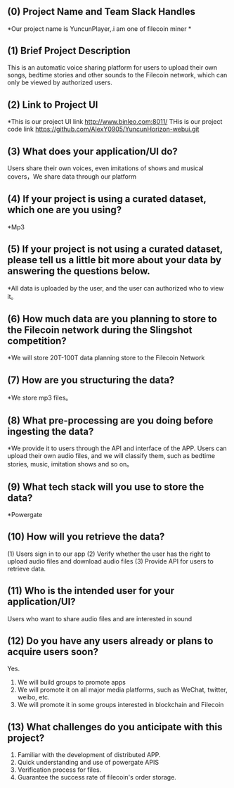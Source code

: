 # <YuncunPlayer>



## (0) Project Name and Team Slack Handles

*Our project name is YuncunPlayer,.i am  one of filecoin miner *


## (1) Brief Project Description

This is an automatic voice sharing platform for users to upload their own songs, bedtime stories and other sounds to the Filecoin network, which can only be viewed by authorized users.


## (2) Link to Project UI

*This is our project UI link  http://www.binleo.com:8011/
THis is our project code link https://github.com/AlexY0905/YuncunHorizon-webui.git

## (3) What does your application/UI do?

Users share their own voices, even imitations of shows and musical covers，We share data through our platform

## (4) If your project is using a curated dataset, which one are you using?

*Mp3

## (5) If your project is not using a curated dataset, please tell us a little bit more about your data by answering the questions below.

*All data is uploaded by the user, and the user can authorized who  to view it。

## (6) How much data are you planning to store to the Filecoin network during the Slingshot competition?

*We will store  20T-100T data planning  store to the Filecoin Network

## (7) How are you structuring the data?

*We store mp3 files。

## (8) What pre-processing are you doing before ingesting the data?

*We provide it to users through the API and interface of the APP. Users can upload their own audio files, and we will classify them, such as bedtime stories, music, imitation shows and so on。

## (9)  What tech stack will you use to store the data?

*Powergate

## (10) How will you retrieve the data?

(1) Users sign in to our app
(2) Verify whether the user has the right to upload audio files and download audio files
(3) Provide API for users to retrieve data.

## (11) Who is the intended user for your application/UI?

Users who want to share audio files and are interested in sound

## (12) Do you have any users already or plans to acquire users soon?

Yes.  
1. We will build groups to promote apps
2. We will promote it on all major media platforms, such as WeChat, twitter, weibo, etc.
3. We will promote it in some groups interested in blockchain and Filecoin

## (13) What challenges do you anticipate with this project?

1. Familiar with the development of distributed APP.
2. Quick understanding and use of powergate APIS
3. Verification process for files.
4. Guarantee the success rate of filecoin's order storage.

